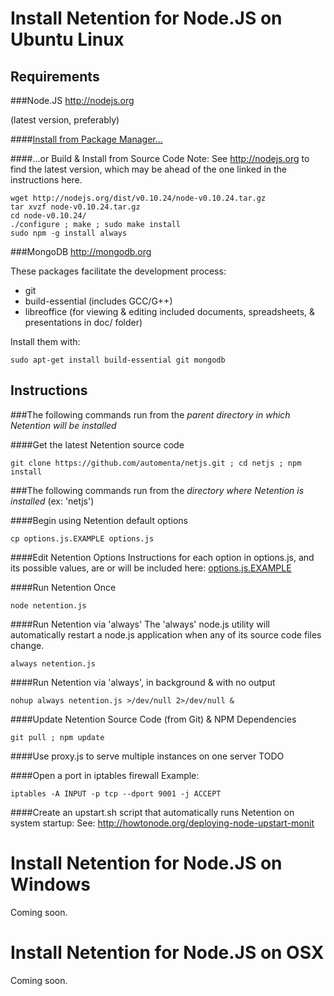 Install Netention for Node.JS on Ubuntu Linux
=============================================

Requirements
------------

###Node.JS http://nodejs.org

(latest version, preferably)

####[Install from Package Manager...](https://github.com/joyent/node/wiki/Installing-Node.js-via-package-manager)

####...or Build & Install from Source Code
Note: See http://nodejs.org to find the latest version, which may be ahead of the one linked in the instructions here.
```
wget http://nodejs.org/dist/v0.10.24/node-v0.10.24.tar.gz
tar xvzf node-v0.10.24.tar.gz 
cd node-v0.10.24/
./configure ; make ; sudo make install
sudo npm -g install always
```

###MongoDB
http://mongodb.org

These packages facilitate the development process:
*   git
*   build-essential (includes GCC/G++)
*   libreoffice (for viewing & editing included documents, spreadsheets, & presentations in doc/ folder)

Install them with:
```
sudo apt-get install build-essential git mongodb
```

Instructions
------------

###The following commands run from the *parent directory in which Netention will be installed*

####Get the latest Netention source code
```
git clone https://github.com/automenta/netjs.git ; cd netjs ; npm install
```

###The following commands run from the *directory where Netention is installed* (ex: 'netjs')

####Begin using Netention default options
```
cp options.js.EXAMPLE options.js

```


####Edit Netention Options
Instructions for each option in options.js, and its possible values, are or will be included here:
[options.js.EXAMPLE](https://github.com/automenta/netjs/blob/master/options.js.EXAMPLE)


####Run Netention Once
```
node netention.js
```

####Run Netention via 'always'
The 'always' node.js utility will automatically restart a node.js application when any of its source code files change.
```
always netention.js
```

####Run Netention via 'always', in background & with no output
```
nohup always netention.js >/dev/null 2>/dev/null &
```

####Update Netention Source Code (from Git) & NPM Dependencies
```
git pull ; npm update
```

####Use proxy.js to serve multiple instances on one server
TODO

####Open a port in iptables firewall
Example:
```
iptables -A INPUT -p tcp --dport 9001 -j ACCEPT
```

####Create an upstart.sh script that automatically runs Netention on system startup:
See: http://howtonode.org/deploying-node-upstart-monit


Install Netention for Node.JS on Windows
========================================
Coming soon.



Install Netention for Node.JS on OSX
========================================
Coming soon.

